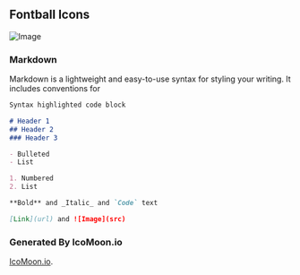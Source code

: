 ## Fontball Icons
![Image](https://image.ibb.co/m7PY3J/Screen_Shot_2018_05_31_at_5_27_12_AM.png)

### Markdown

Markdown is a lightweight and easy-to-use syntax for styling your writing. It includes conventions for

```markdown
Syntax highlighted code block

# Header 1
## Header 2
### Header 3

- Bulleted
- List

1. Numbered
2. List

**Bold** and _Italic_ and `Code` text

[Link](url) and ![Image](src)
```

### Generated By IcoMoon.io

[IcoMoon.io](IcoMoon.io).
